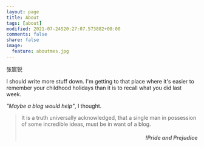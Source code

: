 ```yaml
---
layout: page
title: About
tags: [about]
modified: 2021-07-24S20:27:07.573882+00:00
comments: false
share: false
image:
  feature: aboutmes.jpg
---
```

张宸锐


I should write more stuff down.  I'm getting to that place where it's easier to remember your childhood holidays than it is to recall what you did last week.  

_"Maybe a blog would help"_, I thought.  

>It is a truth universally acknowledged, that a single man in possession of some incredible ideas, must be in want of a blog.
><h5 style="text-align:right">!Pride and Prejudice</h5>                                   
